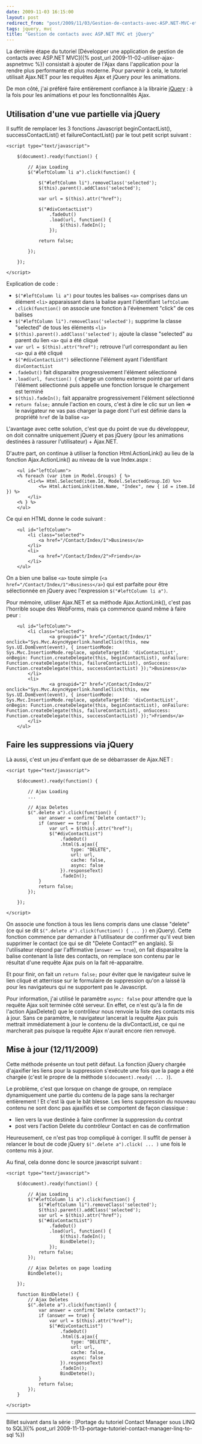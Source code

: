 ```yaml
---
date: 2009-11-03 16:15:00
layout: post
redirect_from: "post/2009/11/03/Gestion-de-contacts-avec-ASP.NET-MVC-et-jQuery"
tags: jquery, mvc
title: "Gestion de contacts avec ASP.NET MVC et jQuery"
---
```


La dernière étape du tutoriel [Développer une application de gestion de contacts avec ASP.NET
MVC]({% post_url 2009-11-02-utiliser-ajax-aspnetmvc %}) consistait à ajouter de l'Ajax dans l'application pour la rendre plus
performante et plus moderne. Pour parvenir à cela, le tutoriel utilisait
Ajax.NET pour les requêtes Ajax et jQuery pour les animations.

De mon côté, j'ai préféré faire entièrement confiance à la librairie
[jQuery](http://jquery.com/ "The Write Less, Do More, JavaScript Library") : à la fois pour
les animations et pour les fonctionnalités Ajax.

## Utilisation d'une vue partielle via jQuery

Il suffit de remplacer les 3 fonctions Javascript beginContactList(),
successContactList() et failureContactList() par le tout petit script
suivant :

```
<script type="text/javascript">

    $(document).ready(function() {

        // Ajax Loading
        $("#leftColumn li a").click(function() {

            $("#leftColumn li").removeClass('selected');
            $(this).parent().addClass('selected');

            var url = $(this).attr("href");

            $("#divContactList")
                .fadeOut()
                .load(url, function() {
                    $(this).fadeIn();
                });

            return false;

        });

    });

</script>
```

Explication de code :

* `$("#leftColumn li a")` pour toutes les balises
`<a>` comprises dans un élément `<li>`
apparaissant dans la balise ayant l'identifiant `leftColumn`
* `.click(function()` on associe une fonction à l'évènement
"click" de ces balises
* `$("#leftColumn li").removeClass('selected');` supprime la
classe "selected" de tous les éléments `<li>`
* `$(this).parent().addClass('selected');` ajoute la classe
"selected" au parent du lien `<a>` qui a été cliqué
* `var url = $(this).attr("href");` retrouve l'url correspondant
au lien `<a>` qui a été cliqué
* `$("#divContactList")` sélectionne l'élément ayant l'identifiant
`divContactList`
* `.fadeOut()` fait disparaitre progressivement l'élément
sélectionné
* `.load(url, function() {` charge un contenu externe pointé par
url dans l'élément sélectionné puis appelle une fonction lorsque le chargement
est terminé
* `$(this).fadeIn();` fait apparaitre progressivement l'élément
sélectionné
* `return false;` annule l'action en cours, c'est à dire le clic
sur un lien => le navigateur ne vas pas charger la page dont l'url est
définie dans la propriété `href` de la balise
`<a>`

L'avantage avec cette solution, c'est que du point de vue du développeur, on
doit connaitre uniquement jQuery et pas jQuery (pour les animations destinées à
rassurer l'utilisateur) + Ajax.NET.

D'autre part, on continue à utiliser la fonction Html.ActionLink() au lieu
de la fonction Ajax.ActionLink() au niveau de la vue Index.aspx :

```
    <ul id="leftColumn">
    <% foreach (var item in Model.Groups) { %>
        <li<%= Html.Selected(item.Id, Model.SelectedGroup.Id) %>>
            <%= Html.ActionLink(item.Name, "Index", new { id = item.Id }) %>
        </li>
    <% } %>
    </ul>
```

Ce qui en HTML donne le code suivant :

```
    <ul id="leftColumn">
        <li class="selected">
            <a href="/Contact/Index/1">Business</a>
        </li>
        <li>
            <a href="/Contact/Index/2">Friends</a>
        </li>
    </ul>
```

On a bien une balise `<a>` toute simple (`<a
href="/Contact/Index/1">Business</a>`) qui est parfaite pour
être sélectionnée en jQuery avec l'expression `$("#leftColumn li
a")`.

Pour mémoire, utiliser Ajax.NET et sa méthode Ajax.ActionLink(), c'est pas
l'horrible soupe des WebForms, mais ça commence quand même à faire
peur :

```
    <ul id="leftColumn">
        <li class="selected">
                <a groupid="1" href="/Contact/Index/1" onclick="Sys.Mvc.AsyncHyperlink.handleClick(this, new Sys.UI.DomEvent(event), { insertionMode: Sys.Mvc.InsertionMode.replace, updateTargetId: 'divContactList', onBegin: Function.createDelegate(this, beginContactList), onFailure: Function.createDelegate(this, failureContactList), onSuccess: Function.createDelegate(this, successContactList) });">Business</a>
        </li>
        <li>
                <a groupid="2" href="/Contact/Index/2" onclick="Sys.Mvc.AsyncHyperlink.handleClick(this, new Sys.UI.DomEvent(event), { insertionMode: Sys.Mvc.InsertionMode.replace, updateTargetId: 'divContactList', onBegin: Function.createDelegate(this, beginContactList), onFailure: Function.createDelegate(this, failureContactList), onSuccess: Function.createDelegate(this, successContactList) });">Friends</a>
        </li>
    </ul>
```

## Faire les suppressions via jQuery

Là aussi, c'est un jeu d'enfant que de se débarrasser de Ajax.NET :

```
<script type="text/javascript">

    $(document).ready(function() {

        // Ajax Loading
        ...

        // Ajax Deletes
        $(".delete a").click(function() {
            var answer = confirm('Delete contact?');
            if (answer == true) {
                var url = $(this).attr("href");
                $("#divContactList")
                    .fadeOut()
                    .html($.ajax({
                        type: "DELETE",
                        url: url,
                        cache: false,
                        async: false
                    }).responseText)
                    .fadeIn();
            }
            return false;
        });

    });

</script>
```

On associe une fonction à tous les liens compris dans une classe "delete"
(ce qui se dit `$(".delete a").click(function() { ... })` en
jQuery). Cette fonction commence par demander à l'utilisateur de confirmer
qu'il veut bien supprimer le contact (ce qui se dit "Delete Contact?" en
anglais). Si l'utilisateur répond par l'affirmative (`answer ==
true`), on fait disparaitre la balise contenant la liste des contacts, on
remplace son contenu par le résultat d'une requête Ajax puis on la fait
ré-apparaitre.

Et pour finir, on fait un `return false;` pour éviter que le
navigateur suive le lien cliqué et atterrisse sur le formulaire de suppression
qu'on a laissé là pour les navigateurs qui ne supportent pas le Javascript.

Pour information, j'ai utilisé le paramètre `async: false` pour
attendre que la requête Ajax soit terminée côté serveur. En effet, ce n'est
qu'à la fin de l'action AjaxDelete() que le contrôleur nous renvoie la liste
des contacts mis à jour. Sans ce paramètre, le navigateur lancerait la requête
Ajax puis mettrait immédiatement à jour le contenu de la divContactList, ce qui
ne marcherait pas puisque la requête Ajax n'aurait encore rien renvoyé.

## Mise à jour (12/11/2009)

Cette méthode présente un tout petit défaut. La fonction jQuery chargée
d'ajaxifier les liens pour la suppression s'exécute une fois que la page a été
chargée (c'est le propre de la méthode `$(document).ready( ...
)`).

Le problème, c'est que lorsque on change de groupe, on remplace
dynamiquement une partie du contenu de la page sans la recharger
entièrement ! Et c'est là que le bât blesse. Les liens suppression du
nouveau contenu ne sont donc pas ajaxifiés et se comportent de façon
classique :

* lien vers la vue destinée à faire confirmer la suppression du contrat
* post vers l'action Delete du contrôleur Contact en cas de confirmation

Heureusement, ce n'est pas trop compliqué à corriger. Il suffit de penser à
relancer le bout de code jQuery `$(".delete a").click( ... )` une
fois le contenu mis à jour.

Au final, cela donne donc le source javascript suivant :

```
<script type="text/javascript">

    $(document).ready(function() {

        // Ajax Loading
        $("#leftColumn li a").click(function() {
            $("#leftColumn li").removeClass('selected');
            $(this).parent().addClass('selected');
            var url = $(this).attr("href");
            $("#divContactList")
                .fadeOut()
                .load(url, function() {
                    $(this).fadeIn();
                    BindDelete();
                });
            return false;
        });

        // Ajax Deletes on page loading
        BindDelete();

    });

    function BindDelete() {
        // Ajax Deletes
        $(".delete a").click(function() {
            var answer = confirm('Delete contact?');
            if (answer == true) {
                var url = $(this).attr("href");
                $("#divContactList")
                    .fadeOut()
                    .html($.ajax({
                        type: "DELETE",
                        url: url,
                        cache: false,
                        async: false
                    }).responseText)
                    .fadeIn();
                    BindDetete();
            }
            return false;
        });
    }

</script>
```

---
Billet suivant dans la série : [Portage du tutoriel Contact Manager sous LINQ to SQL]({% post_url 2009-11-13-portage-tutoriel-contact-manager-linq-to-sql %})
